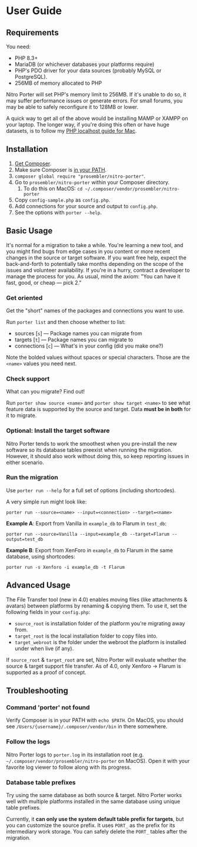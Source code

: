 # User Guide

## Requirements

You need:

* PHP 8.3+
* MariaDB (or whichever databases your platforms require)
* PHP's PDO driver for your data sources (probably MySQL or PostgreSQL).
* 256MB of memory allocated to PHP

Nitro Porter will set PHP's memory limit to 256MB. If it's unable to do so, it may suffer performance issues or generate errors. For small forums, you may be able to safely reconfigure it to 128MB or lower.

A quick way to get all of the above would be installing MAMP or XAMPP on your laptop. The longer way, if you're doing this often or have huge datasets, is to follow my [PHP localhost guide for Mac](https://lincolnwebs.com/php-localhost/).


## Installation

1. [Get Composer](https://getcomposer.org/doc/00-intro.md#installation-linux-unix-macos).
1. Make sure Composer is [in your PATH](https://www.uptimia.com/questions/how-to-add-composervendorbin-to-your-path).
1. `composer global require "prosembler/nitro-porter"`.
1. Go to `prosembler/nitro-porter` within your Composer directory.
   1. To do this on MacOS: `cd ~/.composer/vendor/prosembler/nitro-porter`
1. Copy `config-sample.php` as `config.php`. 
1. Add connections for your source and output to `config.php`.
1. See the options with `porter --help`.

## Basic Usage

It's normal for a migration to take a while. You're learning a new tool, and you might find bugs from edge cases in you content or more recent changes in the source or target software. 
If you want free help, expect the back-and-forth to potentially take months depending on the scope of the issues and volunteer availability.
If you're in a hurry, contract a developer to manage the process for you. As usual, mind the axiom: "You can have it fast, good, or cheap — pick 2."

### Get oriented

Get the "short" names of the packages and connections you want to use.

Run `porter list` and then choose whether to list:
* sources [`s`] — Package names you can migrate from
* targets [`t`] — Package names you can migrate to
* connections [`c`] — What's in your config (did you make one?)

Note the bolded values without spaces or special characters. Those are the `<name>` values you need next.

### Check support

What can you migrate? Find out!

Run `porter show source <name>` and `porter show target <name>` to see what feature data is supported by the source and target. Data **must be in both** for it to migrate.

### Optional: Install the target software

Nitro Porter tends to work the smoothest when you pre-install the new software so its database tables preexist when running the migration. However, it should also work without doing this, so keep reporting issues in either scenario.

### Run the migration

Use `porter run --help` for a full set of options (including shortcodes).

A very simple run might look like: 
```
porter run --source=<name> --input=<connection> --target=<name>
```

**Example A**: Export from Vanilla in `example_db` to Flarum in `test_db`:
```
porter run --source=Vanilla --input=example_db --target=Flarum --output=test_db
```

**Example B**: Export from XenForo in `example_db` to Flarum in the same database, using shortcodes:
```
porter run -s Xenforo -i example_db -t Flarum
```

## Advanced Usage

The File Transfer tool (new in 4.0) enables moving files (like attachments & avatars) between platforms by renaming & copying them.
To use it, set the following fields in your `config.php`:

* `source_root` is installation folder of the platform you're migrating away from.
* `target_root` is the local installation folder to copy files into.
* `target_webroot` is the folder under the webroot the platform is installed under when live (if any).

If `source_root` & `target_root` are set, Nitro Porter will evaluate whether the source & target support file transfer.
As of 4.0, only Xenforo -> Flarum is supported as a proof of concept.

## Troubleshooting

### Command 'porter' not found

Verify Composer is in your PATH with `echo $PATH`. On MacOS, you should see `/Users/{username}/.composer/vendor/bin` in there somewhere.

### Follow the logs

Nitro Porter logs to `porter.log` in its installation root (e.g. `~/.composer/vendor/prosembler/nitro-porter` on MacOS). Open it with your favorite log viewer to follow along with its progress.

### Database table prefixes

Try using the same database as both source & target. Nitro Porter works well with multiple platforms installed in the same database using unique table prefixes.

Currently, it **can only use the system default table prefix for targets**, but you can customize the source prefix. It uses `PORT_` as the prefix for its intermediary work storage. You can safely delete the `PORT_` tables after the migration.
